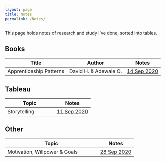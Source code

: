 ```yaml
---
layout: page
title: Notes
permalink: /Notes/
---
```

[//]: <> (&nbsp; to change column width by spamming. It is equivalent to a space bar)

This page holds notes of research and study I've done, sorted into tables.

## Books

| Title              | Author | Notes | 
|----|-----|----|
|Apprenticeship Patterns      |David H. & Adewale O.      |  [14 Sep 2020](https://jyan1998.github.io/Notes/ApprenticeshipPatterns/)  |      
    

## Tableau

| Topic | Notes | 
|----|----|
|Storytelling &nbsp;&nbsp;&nbsp;&nbsp;&nbsp;&nbsp;&nbsp;&nbsp;&nbsp;&nbsp;&nbsp;&nbsp; |[11 Sep 2020](https://jyan1998.github.io/Notes/Storytelling/) | 

## Other
| Topic | Notes | 
|----|----|
|Motivation, Willpower & Goals &nbsp;&nbsp;&nbsp;&nbsp;&nbsp;&nbsp;&nbsp;&nbsp;&nbsp;&nbsp;&nbsp;&nbsp; |[28 Sep 2020](https://jyan1998.github.io/Notes/MW&G/) | 
